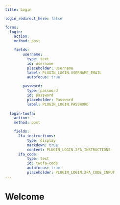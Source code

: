 ```yaml
---
title: Login

login_redirect_here: false

forms:
  login:
    action:
    method: post

    fields:
        username:
          type: text
          id: username
          placeholder: Username
          label: PLUGIN_LOGIN.USERNAME_EMAIL
          autofocus: true

        password:
          type: password
          id: password
          placeholder: Password
          label: PLUGIN_LOGIN.PASSWORD
  
  login-twofa:
    action:
    method: post

    fields:
      2fa_instructions:
          type: display
          markdown: true
          content: PLUGIN_LOGIN.2FA_INSTRUCTIONS
      2fa_code:
          type: text
          id: twofa-code
          autofocus: true
          placeholder: PLUGIN_LOGIN.2FA_CODE_INPUT 
---
```


# Welcome

